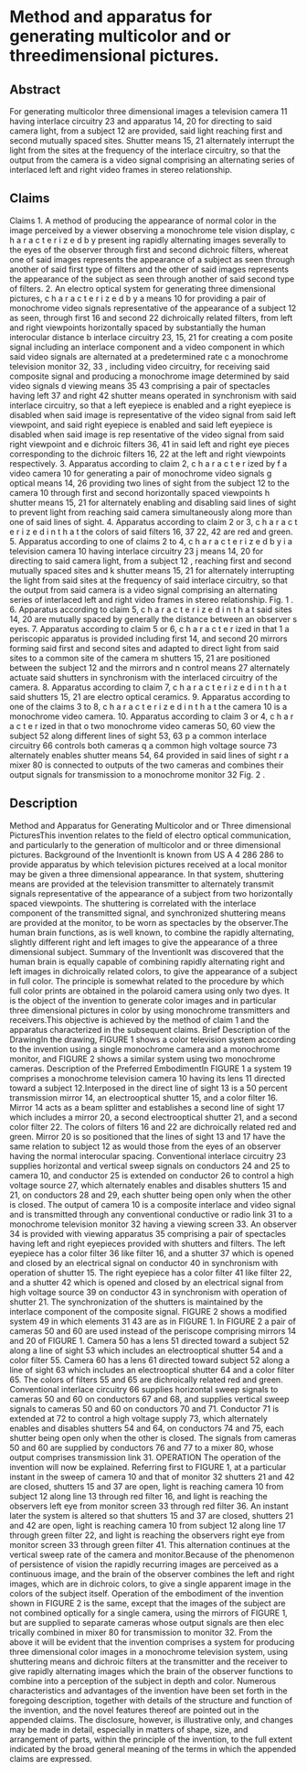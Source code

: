 # Method and apparatus for generating multicolor and or threedimensional pictures.

## Abstract
For generating multicolor three dimensional images a television camera 11 having interlace circuitry 23 and apparatus 14, 20 for directing to said camera light, from a subject 12 are provided, said light reaching first and second mutually spaced sites. Shutter means 15, 21 alternately interrupt the light from the sites at the frequency of the interlace circuitry, so that the output from the camera is a video signal comprising an alternating series of interlaced left and right video frames in stereo relationship.

## Claims
Claims 1. A method of producing the appearance of normal color in the image perceived by a viewer observing a monochrome tele vision display, c h a r a c t e r i z e d b y present ing rapidly alternating images severally to the eyes of the observer through first and second dichroic filters, whereat one of said images represents the appearance of a subject as seen through another of said first type of filters and the other of said images represents the appearance of the subject as seen through another of said second type of filters. 2. An electro optical system for generating three dimensional pictures, c h a r a c t e r i z e d b y a means 10 for providing a pair of monochrome video signals representative of the appearance of a subject 12 as seen, through first 16 and second 22 dichroically related filters, from left and right viewpoints horizontally spaced by substantially the human interocular distance b interlace circuitry 23, 15, 21 for creating a com posite signal including an interlace component and a video component in which said video signals are alternated at a predetermined rate c a monochrome television monitor 32, 33 , including video circuitry, for receiving said composite signal and producing a monochrome image determined by said video signals d viewing means 35 43 comprising a pair of spectacles having left 37 and right 42 shutter means operated in synchronism with said interlace circuitry, so that a left eyepiece is enabled and a right eyepiece is disabled when said image is representative of the video signal from said left viewpoint, and said right eyepiece is enabled and said left eyepiece is disabled when said image is rep resentative of the video signal from said right viewpoint and e dichroic filters 36, 41 in said left and right eye pieces corresponding to the dichroic filters 16, 22 at the left and right viewpoints respectively. 3. Apparatus according to claim 2, c h a r a c t e r ized by f a video camera 10 for generating a pair of monochrome video signals g optical means 14, 26 providing two lines of sight from the subject 12 to the camera 10 through first and second horizontally spaced viewpoints h shutter means 15, 21 for alternately enabling and disabling said lines of sight to prevent light from reaching said camera simultaneously along more than one of said lines of sight. 4. Apparatus according to claim 2 or 3, c h a r a c t e r i z e d i n t h a t the colors of said filters 16, 37 22, 42 are red and green. 5. Apparatus according to one of claims 2 to 4, c h a r a c t e r i z e d b y i a television camera 10 having interlace circuitry 23 j means 14, 20 for directing to said camera light, from a subject 12 , reaching first and second mutually spaced sites and k shutter means 15, 21 for alternately interrupting the light from said sites at the frequency of said interlace circuitry, so that the output from said camera is a video signal comprising an alternating series of interlaced left and right video frames in stereo relationship. Fig. 1 . 6. Apparatus according to claim 5, c h a r a c t e r i z e d i n t h a t said sites 14, 20 are mutually spaced by generally the distance between an observer s eyes. 7. Apparatus according to claim 5 or 6, c h a r a c t e r ized in that 1 a periscopic apparatus is provided including first 14, and second 20 mirrors forming said first and second sites and adapted to direct light from said sites to a common site of the camera m shutters 15, 21 are positioned between the subject 12 and the mirrors and n control means 27 alternately actuate said shutters in synchronism with the interlaced circuitry of the camera. 8. Apparatus according to claim 7, c h a r a c t e r i z e d i n t h a t said shutters 15, 21 are electro optical ceramics. 9. Apparatus according to one of the claims 3 to 8, c h a r a c t e r i z e d i n t h a t the camera 10 is a monochrome video camera. 10. Apparatus according to claim 3 or 4, c h a r a c t e r ized in that o two monochrome video cameras 50, 60 view the subject 52 along different lines of sight 53, 63 p a common interlace circuitry 66 controls both cameras q a common high voltage source 73 alternately enables shutter means 54, 64 provided in said lines of sight r a mixer 80 is connected to outputs of the two cameras and combines their output signals for transmission to a monochrome monitor 32 Fig. 2 .

## Description
Method and Apparatus for Generating Multicolor and or Three dimensional PicturesThis invention relates to the field of electro optical communication, and particularly to the generation of multicolor and or three dimensional pictures. Background of the InventionIt is known from US A 4 286 286 to provide apparatus by which television pictures received at a local monitor may be given a three dimensional appearance. In that system, shuttering means are provided at the television transmitter to alternately transmit signals representative of the appearance of a subject from two horizontally spaced viewpoints. The shuttering is correlated with the interlace component of the transmitted signal, and synchronized shuttering means are provided at the monitor, to be worn as spectacles by the observer.The human brain functions, as is well known, to combine the rapidly alternating, slightly different right and left images to give the appearance of a three dimensional subject. Summary of the InventionIt was discovered that the human brain is equally capable of combining rapidly alternating right and left images in dichroically related colors, to give the appearance of a subject in full color. The principle is somewhat related to the procedure by which full color prints are obtained in the polaroid camera using only two dyes. It is the object of the invention to generate color images and in particular three dimensional pictures in color by using monochrome transmitters and receivers.This objective is achieved by the method of claim 1 and the apparatus characterized in the subsequent claims. Brief Description of the DrawingIn the drawing, FIGURE 1 shows a color television system according to the invention using a single monochrome camera and a monochrome monitor, and FIGURE 2 shows a similar system using two monochrome cameras. Description of the Preferred EmbodimentIn FIGURE 1 a system 19 comprises a monochrome television camera 10 having its lens 11 directed toward a subject 12.Interposed in the direct line of sight 13 is a 50 percent transmission mirror 14, an electrooptical shutter 15, and a color filter 16. Mirror 14 acts as a beam splitter and establishes a second line of sight 17 which includes a mirror 20, a second electrooptical shutter 21, and a second color filter 22. The colors of filters 16 and 22 are dichroically related red and green. Mirror 20 is so positioned that the lines of sight 13 and 17 have the same relation to subject 12 as would those from the eyes of an observer having the normal interocular spacing. Conventional interlace circuitry 23 supplies horizontal and vertical sweep signals on conductors 24 and 25 to camera 10, and conductor 25 is extended on conductor 26 to control a high voltage source 27, which alternately enables and disables shutters 15 and 21, on conductors 28 and 29, each shutter being open only when the other is closed. The output of camera 10 is a composite interlace and video signal and is transmitted through any conventional conductive or radio link 31 to a monochrome television monitor 32 having a viewing screen 33. An observer 34 is provided with viewing apparatus 35 comprising a pair of spectacles having left and right eyepieces provided with shutters and filters. The left eyepiece has a color filter 36 like filter 16, and a shutter 37 which is opened and closed by an electrical signal on conductor 40 in synchronism with operation of shutter 15. The right eyepiece has a color filter 41 like filter 22, and a shutter 42 which is opened and closed by an electrical signal from high voltage source 39 on conductor 43 in synchronism with operation of shutter 21. The synchronization of the shutters is maintained by the interlace component of the composite signal. FIGURE 2 shows a modified system 49 in which elements 31 43 are as in FIGURE 1. In FIGURE 2 a pair of cameras 50 and 60 are used instead of the periscope comprising mirrors 14 and 20 of FIGURE 1. Camera 50 has a lens 51 directed toward a subject 52 along a line of sight 53 which includes an electrooptical shutter 54 and a color filter 55. Camera 60 has a lens 61 directed toward subject 52 along a line of sight 63 which includes an electrooptical shutter 64 and a color filter 65. The colors of filters 55 and 65 are dichroically related red and green. Conventional interlace circuitry 66 supplies horizontal sweep signals to cameras 50 and 60 on conductors 67 and 68, and supplies vertical sweep signals to cameras 50 and 60 on conductors 70 and 71. Conductor 71 is extended at 72 to control a high voltage supply 73, which alternately enables and disables shutters 54 and 64, on conductors 74 and 75, each shutter being open only when the other is closed. The signals from cameras 50 and 60 are supplied by conductors 76 and 77 to a mixer 80, whose output comprises transmission link 31. OPERATION The operation of the invention will now be explained. Referring first to FIGURE 1, at a particular instant in the sweep of camera 10 and that of monitor 32 shutters 21 and 42 are closed, shutters 15 and 37 are open, light is reaching camera 10 from subject 12 along line 13 through red filter 16, and light is reaching the observers left eye from monitor screen 33 through red filter 36. An instant later the system is altered so that shutters 15 and 37 are closed, shutters 21 and 42 are open, light is reaching camera 10 from subject 12 along line 17 through green filter 22, and light is reaching the observers right eye from monitor screen 33 through green filter 41. This alternation continues at the vertical sweep rate of the camera and monitor.Because of the phenomenon of persistence of vision the rapidly recurring images are perceived as a continuous image, and the brain of the observer combines the left and right images, which are in dichroic colors, to give a single apparent image in the colors of the subject itself. Operation of the embodiment of the invention shown in FIGURE 2 is the same, except that the images of the subject are not combined optically for a single camera, using the mirrors of FIGURE 1, but are supplied to separate cameras whose output signals are then elec trically combined in mixer 80 for transmission to monitor 32. From the above it will be evident that the invention comprises a system for producing three dimensional color images in a monochrome television system, using shuttering means and dichroic filters at the transmitter and the receiver to give rapidly alternating images which the brain of the observer functions to combine into a perception of the subject in depth and color. Numerous characteristics and advantages of the invention have been set forth in the foregoing description, together with details of the structure and function of the invention, and the novel features thereof are pointed out in the appended claims. The disclosure, however, is illustrative only, and changes may be made in detail, especially in matters of shape, size, and arrangement of parts, within the principle of the invention, to the full extent indicated by the broad general meaning of the terms in which the appended claims are expressed.
